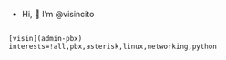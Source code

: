 - Hi, 👋 I’m @visincito

<i class="fa fa-eye fa-fw"></i>

```

[visin](admin-pbx)
interests=!all,pbx,asterisk,linux,networking,python

``` 
